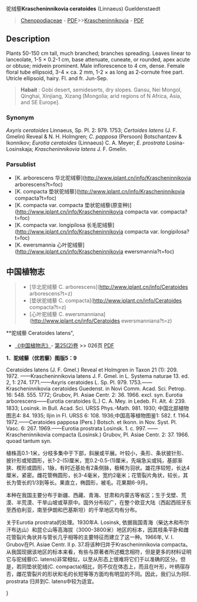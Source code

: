 驼绒藜**Krascheninnikovia ceratoides** (Linnaeus) Gueldenstaedt

> [Chenopodiaceae](http://www.iplant.cn/info/Chenopodiaceae?t=foc) - [PDF](http://www.iplant.cn/foc/pdf/Chenopodiaceae.pdf)>>[Krascheninnikovia](http://www.iplant.cn/info/Krascheninnikovia?t=foc) - [PDF](http://www.iplant.cn/foc/pdf/Krascheninnikovia.pdf)

## Description

Plants 50-150 cm tall, much branched; branches spreading. Leaves linear to lanceolate, 1-5 × 0.2-1 cm, base attenuate, cuneate, or rounded, apex acute or obtuse; midvein prominent. Male inflorescence to 4 cm, dense. Female floral tube ellipsoid, 3-4 × ca. 2 mm, 1-2 × as long as 2-cornute free part. Utricle ellipsoid, hairy. Fl. and fr. Jun-Sep.


> **Habait** : 
> Gobi desert, semideserts, dry slopes. Gansu, Nei Mongol, Qinghai, Xinjiang, Xizang [Mongolia; arid regions of N Africa, Asia, and SE Europe].

### Synonym
*Axyris* *ceratoides* Linnaeus, Sp. Pl. 2: 979. 1753; *Certoides* *latens* (J. F. Gmelin) Reveal & N. H. Holmgren; *C*. *papposa* (Persoon) Botschantzev & Ikonnikov; *Eurotia* *ceratoides* (Linnaeus) C. A. Meyer; *E*. *prostrata* Losina-Losinskaja; *Krascheninnikovia* *latens* J. F. Gmelin.

### Parsublist

* [K.  arborescens  华北驼绒藜](http://www.iplant.cn/info/Krascheninnikovia arborescens?t=foc)
* [K.  compacta  垫状驼绒藜](http://www.iplant.cn/info/Krascheninnikovia compacta?t=foc)
* [K.  compacta var. compacta  垫状驼绒藜(原变种)](http://www.iplant.cn/info/Krascheninnikovia compacta var. compacta?t=foc)
* [K.  compacta var. longipilosa  长毛驼绒藜](http://www.iplant.cn/info/Krascheninnikovia compacta var. longipilosa?t=foc)
* [K.  ewersmannia  心叶驼绒藜](http://www.iplant.cn/info/Krascheninnikovia ewersmannia?t=foc)

## 中国植物志

> * [华北驼绒藜  C.  arborescens](http://www.iplant.cn/info/Ceratoides arborescens?t=z)
> * [垫状驼绒藜  C.  compacta](http://www.iplant.cn/info/Ceratoides compacta?t=z)
> * [心叶驼绒藜  C.  ewersmanniana](http://www.iplant.cn/info/Ceratoides ewersmanniana?t=z)


**驼绒藜 Ceratoides latens",

* [《中国植物志》](http://www.iplant.cn/frps)- [第25(2)卷](http://www.iplant.cn/frps/vol/25(2)) >> 026页 [PDF](http://www.iplant.cn/frps/pdf/25(2)/026.pdf)


**1．驼绒藜（优若藜）图版5：9**

Ceratoides latens (J. F. Gmel.) Reveal et Holmgren in Taxon 21 (1): 209. 1972. ——Krascheninnikovia latens J. F. Gmel. in L. Systema naturae 13. ed. 2, 1: 274. 1771.——Axyris ceratoides L. Sp. Pl. 979. 1753.——Krascheninnikovia ceratoides Guedenst. in Novi Comm. Acad. Sci. Petrop. 16: 548. 555. 1772; Grubov, Pl. Asiae Centr. 2: 36. 1966. excl. syn. Eurotia arborescens——Eurotia ceratoides (L.) C. A. Mey. in Ledeb. Fl. Alt. 4: 239. 1833; Losinsk. in Bull. Acad. Sci. URSS Phys.-Math. 981. 1930; 中国北部植物图志4: 84. 1935; Iljin in Fl. URSS 6: 108. 1936;中国高等植物图鉴1: 582. f. 1164. 1972.——Ceratoides papposa (Pers.) Botsch. et Ikonn. in Nov. Syst. Pl. Vasc. 6: 267. 1969.——Eurotia prostrata Losinsk. 1. c. 997. ——Krascheninnikovia compacta (Losinsk.) Grubov, Pl. Asiae Centr. 2: 37. 1966. quoad tantum syn.

植株高0.1-1米，分枝多集中于下部，斜展或平展。叶较小，条形、条状披针形、披针形或矩圆形，长1-2-(5)厘米，宽0.2-0.5-(1)厘米，先端急尖或钝，基部渐狭、楔形或圆形，1脉，有时近基处有2条侧脉，极稀为羽状。雄花序较短，长达4厘米，紧密。雌花管椭圆形，长3-4毫米，宽约2毫米；花管裂片角状，较长，其长为管长的1/3到等长。果直立，椭圆形，被毛。花果期6-9月。

本种在我国主要分布于新疆、西藏、青海、甘肃和内蒙古等省区；生于戈壁、荒漠、半荒漠、干旱山坡或草原中。国外分布较广，在整个欧亚大陆（西起西班牙东至西伯利亚，南至伊朗和巴基斯坦）的千旱地区均有分布。

关于Eurotia prostrata的处理。1930年A. Losinsk, 依据我国青海（柴达木和布尔汗布达山）和昆仑山等高海拔（3000-3800米）地区的标本，因其枝条平卧和雌花管裂片角状并与管长几乎相等的主要特征而建立了这一种。1966年, V. I. Grubov在Pl. Asiae Centr. II p. 37.将该种归并于Krascheninnikovia compacta。从我国现据该地区的标本来看，有些与原著者所述概念相符，但是更多的材料证明它与驼绒藜(C. latens)非常相似，以至从形态上很难将它们于以准确的区分。但是，若同垫状驼绒(C. compacta)相比，则不仅在体态上，而且在叶形，叶柄宿存否，雌花管裂片的形状和毛的长短等等方面均有明显的不同。因此，我们认为将E. prostrata 归并到C. latens中较为适宜。

}